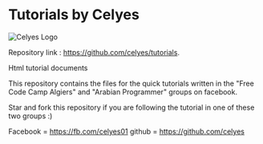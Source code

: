 # Tutorials by Celyes
![Celyes Logo](http://b.up-00.com/2018/02/151821732343771.png)


Repository link : https://github.com/celyes/tutorials.

Html tutorial documents

This repository contains the files for the quick tutorials
written in the "Free Code Camp Algiers" and "Arabian Programmer" groups 
on facebook.

Star and fork this repository if you are following the tutorial in one of these two groups :) 

Facebook = https://fb.com/celyes01
github = https://github.com/celyes
